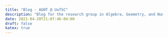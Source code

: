 ```yaml
---
title: "Blog - AGNT @ UofSC"
description: "Blog for the research group in Algebra, Geometry, and Number Theory at the University of South Carolina"
date: 2021-04-20T21:07:46-04:00
draft: false
katex: true 
---
```


